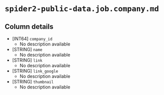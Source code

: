 # `spider2-public-data.job.company.md`

## Column details

* [INT64]    `company_id`
  - No description available
* [STRING]    `name`
  - No description available
* [STRING]    `link`
  - No description available
* [STRING]    `link_google`
  - No description available
* [STRING]    `thumbnail`
  - No description available


